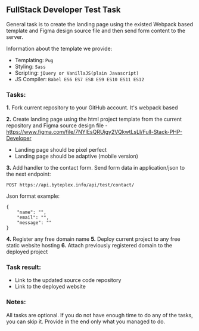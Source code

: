 ## FullStack Developer Test Task

General task is to create the landing page using the existed Webpack based template and Figma design source file and then send form content to the server.

Information about the template we provide:
- Templating: `Pug`
- Styling: `Sass`
- Scripting: `jQuery or VanillaJS(plain Javascript)`
- JS Compiler: `Babel ES6 ES7 ES8 ES9 ES10 ES11 ES12`

### Tasks:

**1.** Fork current repository to your GitHub account. It's webpack based

**2.** Create landing page using the html project template from the current repository and Figma source design file - https://www.figma.com/file/7NYlEsQRUigy2VQkwtLsLI/Full-Stack-PHP-Developer
* Landing page should be pixel perfect
* Landing page should be adaptive (mobile version)

**3.** Add handler to the contact form. Send form data in application/json to the next endpoint:
```
POST https://api.byteplex.info/api/test/contact/
```
Json format example:
```
{
    "name": "",
    "email": "",
    "message": ""
}
```

**4.** Register any free domain name
**5.** Deploy current project to any free static website hosting
**6.** Attach previously registered domain to the deployed project 

### Task result:

- Link to the updated source code repository
- Link to the deployed website

### Notes:
All tasks are optional. If you do not have enough time to do any of the tasks, you can skip it. 
Provide in the end only what you managed to do.
